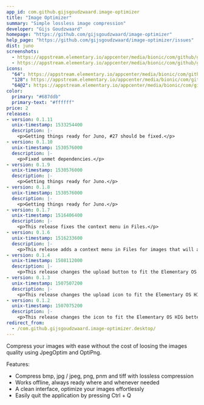 ```yaml
---
app_id: com.github.gijsgoudzwaard.image-optimizer
title: "Image Optimizer"
summary: "Simple lossless image compression"
developer: "Gijs Goudzwaard"
homepage: "https://github.com/gijsgoudzwaard/image-optimizer"
help_page: "https://github.com/gijsgoudzwaard/image-optimizer/issues"
dist: juno
screenshots:
  - https://appstream.elementary.io/appcenter/media/bionic/com/github/gijsgoudzwaard.image-optimizer/072800B955C30DF3B8FE0FDF6241AF42/screenshots/image-1_orig.png
  - https://appstream.elementary.io/appcenter/media/bionic/com/github/gijsgoudzwaard.image-optimizer/072800B955C30DF3B8FE0FDF6241AF42/screenshots/image-2_orig.png
icons:
  "64": https://appstream.elementary.io/appcenter/media/bionic/com/github/gijsgoudzwaard.image-optimizer/072800B955C30DF3B8FE0FDF6241AF42/icons/64x64/com.github.gijsgoudzwaard.image-optimizer_com.github.gijsgoudzwaard.image-optimizer.png
  "128": https://appstream.elementary.io/appcenter/media/bionic/com/github/gijsgoudzwaard.image-optimizer/072800B955C30DF3B8FE0FDF6241AF42/icons/128x128/com.github.gijsgoudzwaard.image-optimizer_com.github.gijsgoudzwaard.image-optimizer.png
  "64@2": https://appstream.elementary.io/appcenter/media/bionic/com/github/gijsgoudzwaard.image-optimizer/072800B955C30DF3B8FE0FDF6241AF42/icons/64x64@2/com.github.gijsgoudzwaard.image-optimizer_com.github.gijsgoudzwaard.image-optimizer.png
color:
  primary: "#687ddb"
  primary-text: "#ffffff"
price: 2
releases:
- version: 0.1.11
  unix-timestamp: 1533254400
  description: |-
    <p>Getting things ready for Juno, #27 should be fixed.</p>
- version: 0.1.10
  unix-timestamp: 1530576000
  description: |-
    <p>Fixed unmet dependencies.</p>
- version: 0.1.9
  unix-timestamp: 1530576000
  description: |-
    <p>Getting things ready for Juno.</p>
- version: 0.1.8
  unix-timestamp: 1530576000
  description: |-
    <p>Getting things ready for Juno.</p>
- version: 0.1.7
  unix-timestamp: 1516406400
  description: |-
    <p>This release fixes the context menu in Files.</p>
- version: 0.1.6
  unix-timestamp: 1516233600
  description: |-
    <p>This release adds a context menu in Files for images that will allow easier image optimizations.</p>
- version: 0.1.4
  unix-timestamp: 1508112000
  description: |-
    <p>This release changes the upload button to fit the Elementary OS HIG better.</p>
- version: 0.1.3
  unix-timestamp: 1507507200
  description: |-
    <p>This release changes the upload icon to fit the Elementary OS HIG better.</p>
- version: 0.1.2
  unix-timestamp: 1507075200
  description: |-
    <p>This release changes the icon to fit the Elementary OS HIG better.</p>
redirect_from:
  - /com.github.gijsgoudzwaard.image-optimizer.desktop/
---
```


<p>Compress your images with ease without the cost of loosing the images quality using JpegOptim and OptiPng.</p>
<p>Features:</p>
<ul>
  <li>Compress bmp, jpg / jpeg, png, pnm and tiff with lossless compression</li>
  <li>Works offline, always ready where and whenever needed</li>
  <li>A clean interface, optimize your images effortlessly</li>
  <li>Easily quit the application by pressing Ctrl + Q</li>
</ul>